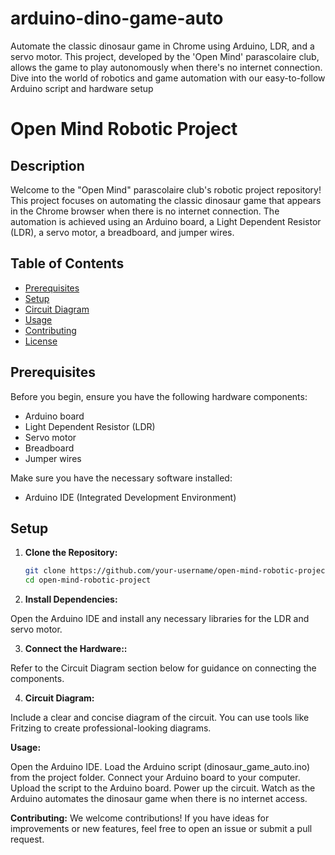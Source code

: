 # arduino-dino-game-auto
Automate the classic dinosaur game in Chrome using Arduino, LDR, and a servo motor. This project, developed by the 'Open Mind' parascolaire club, allows the game to play autonomously when there's no internet connection. Dive into the world of robotics and game automation with our easy-to-follow Arduino script and hardware setup
# Open Mind Robotic Project

## Description

Welcome to the "Open Mind" parascolaire club's robotic project repository! This project focuses on automating the classic dinosaur game that appears in the Chrome browser when there is no internet connection. The automation is achieved using an Arduino board, a Light Dependent Resistor (LDR), a servo motor, a breadboard, and jumper wires.

## Table of Contents

- [Prerequisites](#prerequisites)
- [Setup](#setup)
- [Circuit Diagram](#circuit-diagram)
- [Usage](#usage)
- [Contributing](#contributing)
- [License](#license)

## Prerequisites

Before you begin, ensure you have the following hardware components:

- Arduino board
- Light Dependent Resistor (LDR)
- Servo motor
- Breadboard
- Jumper wires

Make sure you have the necessary software installed:

- Arduino IDE (Integrated Development Environment)

## Setup

1. **Clone the Repository:**
   ```bash
   git clone https://github.com/your-username/open-mind-robotic-project.git
   cd open-mind-robotic-project
   
2. **Install Dependencies:**

Open the Arduino IDE and install any necessary libraries for the LDR and servo motor.

3. **Connect the Hardware::**

Refer to the Circuit Diagram section below for guidance on connecting the components.

4. **Circuit Diagram:**

Include a clear and concise diagram of the circuit. You can use tools like Fritzing to create professional-looking diagrams.

**Usage:**

Open the Arduino IDE.
Load the Arduino script (dinosaur_game_auto.ino) from the project folder.
Connect your Arduino board to your computer.
Upload the script to the Arduino board.
Power up the circuit.
Watch as the Arduino automates the dinosaur game when there is no internet access.

**Contributing:**
We welcome contributions! If you have ideas for improvements or new features, feel free to open an issue or submit a pull request.
